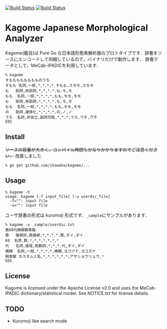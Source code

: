  [![Build Status](https://drone.io/github.com/ikawaha/kagome/status.png)](https://drone.io/github.com/ikawaha/kagome/latest)
 [![Build Status](https://travis-ci.org/ikawaha/kagome.svg?branch=master)](https://travis-ci.org/ikawaha/kagome)

Kagome Japanese Morphological Analyzer
===

Kagome(籠目)は Pure Go な日本語形態素解析器のプロトタイプです．辞書をソースにエンコードして同梱しているので，バイナリだけで動作します．
辞書データとして，MeCab-IPADICを利用しています．

```
% kagome
すもももももももものうち
すもも	名詞,一般,*,*,*,*,すもも,スモモ,スモモ
も	助詞,係助詞,*,*,*,*,も,モ,モ
もも	名詞,一般,*,*,*,*,もも,モモ,モモ
も	助詞,係助詞,*,*,*,*,も,モ,モ
もも	名詞,一般,*,*,*,*,もも,モモ,モモ
の	助詞,連体化,*,*,*,*,の,ノ,ノ
うち	名詞,非自立,副詞可能,*,*,*,うち,ウチ,ウチ
EOS
```

Install
---
~~ソースの容量が大きく，コンパイル時間もかなりかかりますのでご注意ください．~~ 改善しました

```
% go get github.com/ikawaha/kagome/...
```

Usage
---

```
% kagome -h
usage: kagome [-f input_file] [-u userdic_file]
  -f="": input file
  -u="": input file
```

ユーザ辞書の形式は kuromoji 形式です．`_sample`にサンプルがあります．
```
% kagome -u _sample/userdic.txt
第68代横綱朝青龍
第	接頭詞,数接続,*,*,*,*,第,ダイ,ダイ
68	名詞,数,*,*,*,*,*,*,*
代	名詞,接尾,助数詞,*,*,*,代,ダイ,ダイ
横綱	名詞,一般,*,*,*,*,横綱,ヨコヅナ,ヨコズナ
朝青龍	カスタム人名,*,*,*,*,*,*,アサショウリュウ,*
EOS
```

License
---
Kagome is licensed under the Apache License v2.0 and uses the MeCab-IPADIC dictionary/statistical model. See NOTICE.txt for license details. 

TODO
---
* Kuromoji like search mode
